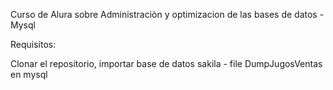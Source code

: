 Curso de Alura sobre Administraciòn y optimizacion de las bases de datos - Mysql


Requisitos:

Clonar el repositorio, importar base de datos sakila - file DumpJugosVentas en mysql

